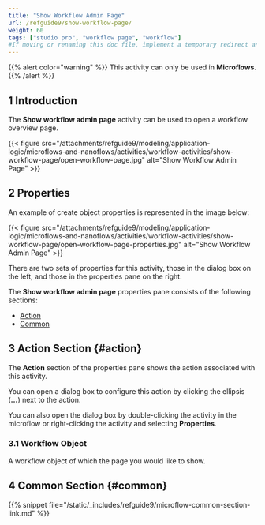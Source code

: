 ```yaml
---
title: "Show Workflow Admin Page"
url: /refguide9/show-workflow-page/
weight: 60
tags: ["studio pro", "workflow page", "workflow"]
#If moving or renaming this doc file, implement a temporary redirect and let the respective team know they should update the URL in the product. See Mapping to Products for more details.
---
```


{{% alert color="warning" %}}
This activity can only be used in **Microflows**.
{{% /alert %}}

## 1 Introduction

The **Show workflow admin page** activity can be used to open a workflow overview page. 

{{< figure src="/attachments/refguide9/modeling/application-logic/microflows-and-nanoflows/activities/workflow-activities/show-workflow-page/open-workflow-page.jpg" alt="Show Workflow Admin Page" >}}

## 2 Properties

An example of create object properties is represented in the image below:

{{< figure src="/attachments/refguide9/modeling/application-logic/microflows-and-nanoflows/activities/workflow-activities/show-workflow-page/open-workflow-page-properties.jpg" alt="Show Workflow Admin Page" >}}

There are two sets of properties for this activity, those in the dialog box on the left, and those in the properties pane on the right.

The **Show workflow admin page** properties pane consists of the following sections:

* [Action](#action)
* [Common](#common)

## 3 Action Section {#action}

The **Action** section of the properties pane shows the action associated with this activity.

You can open a dialog box to configure this action by clicking the ellipsis (**…**) next to the action.

You can also open the dialog box by double-clicking the activity in the microflow or right-clicking the activity and selecting **Properties**.

### 3.1 Workflow Object

A workflow object of which the page you would like to show.

## 4 Common Section {#common}

{{% snippet file="/static/_includes/refguide9/microflow-common-section-link.md" %}}
